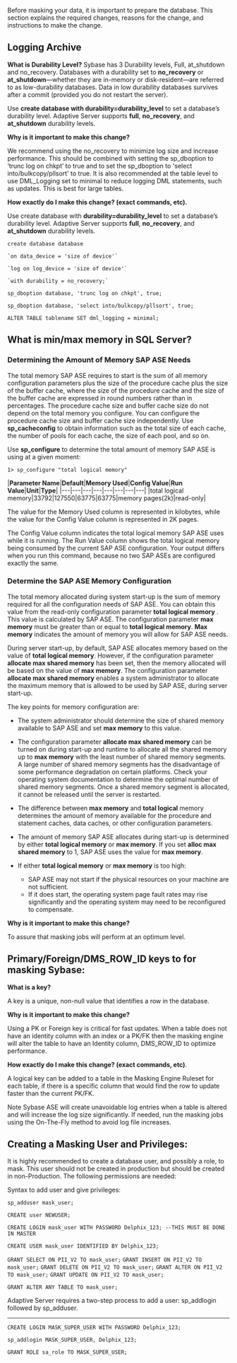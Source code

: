 Before masking your data, it is important to prepare the database. This section
explains the required changes, reasons for the change, and instructions to make
the change.

## Logging Archive

**What is Durability Level?** 
Sybase has 3 Durability levels, Full, at_shutdown and no_recovery. Databases
with a durability set to **no_recovery** or **at_shutdown**—whether they are in-memory
or disk-resident—are referred to as low-durability databases. Data in low
durability databases survives after a commit (provided you do not restart the
server).

Use **create database with durability=durability_level** to set a database’s
durability level. Adaptive Server supports **full**, **no_recovery**, and
**at_shutdown** durability levels.

	
**Why is it important to make this change?** 

We recommend using the no_recovery to minimize log size and increase
performance. This should be combined with setting the sp_dboption to ‘trunc log
on chkpt’ to true and to set the sp_dboption to 'select into/bulkcopy/pllsort'
to true. It is also recommended at the table level to use DML_Logging set to
minimal to reduce logging DML statements, such as updates. This is best for
large tables.

**How exactly do I make this change? (exact commands, etc).**

Use create database with **durability=durability_level** to set a database’s
durability level. Adaptive Server supports **full**, **no_recovery**, and
**at_shutdown** durability levels.


`create database database`

	`on data_device = 'size of device'`
	
	`log on log_device = 'size of device'`
	
	`with durability = no_recovery;`

`sp_dboption database, 'trunc log on chkpt', true;`

`sp_dboption database, 'select into/bulkcopy/pllsort', true;`

`ALTER TABLE tablename SET dml_logging = minimal;`

##  What is min/max memory in SQL Server? 

### Determining the Amount of Memory SAP ASE Needs

The total memory SAP ASE requires to start is the sum of all memory
configuration parameters plus the size of the procedure cache plus the size of
the buffer cache, where the size of the procedure cache and the size of the
buffer cache are expressed in round numbers rather than in percentages.
The procedure cache size and buffer cache size do not depend on the total
memory you configure. You can configure the procedure cache size and buffer
cache size independently. Use **sp_cacheconfig** to obtain information such as the
total size of each cache, the number of pools for each cache, the size of each
pool, and so on.

Use **sp_configure** to determine the total amount of memory SAP ASE is using at a
given moment:

`1> sp_configure "total logical memory"`

|**Parameter Name**|**Default**|**Memory Used**|**Config Value**|**Run Value**|**Unit**|**Type**|
|---|---|---|---|---|---|---|---|
|total logical memory|33792|127550|63775|63775|memory pages(2k)|read-only|

The value for the Memory Used column is represented in kilobytes, while the
value for the Config Value column is represented in 2K pages.

The Config Value column indicates the total logical memory SAP ASE uses while it
is running. The Run Value column shows the total logical memory being consumed
by the current SAP ASE configuration. Your output differs when you run this
command, because no two SAP ASEs are configured exactly the same.

### Determine the SAP ASE Memory Configuration

The total memory allocated during system start-up is the sum of memory required
for all the configuration needs of SAP ASE. You can obtain this value from the 
read-only configuration parameter **total logical memory**
.
This value is calculated by SAP ASE. The configuration parameter **max memory** must
be greater than or equal to **total logical memory**. **Max memory** indicates
the amount of memory you will allow for SAP ASE needs.

During server start-up, by default, SAP ASE allocates memory based on the value
of **total logical memory**. However, if the configuration parameter **allocate
max shared memory** has been set, then the memory allocated will be based on 
the value of **max memory**. The configuration parameter **allocate max shared 
memory** enables a system administrator to allocate the maximum memory that is
allowed to be used by SAP ASE, during server start-up.

The key points for memory configuration are:

 - The system administrator should determine the size of shared memory available
   to SAP ASE and set **max memory** to this value.

 - The configuration parameter **allocate max shared memory** can be turned on 
   during start-up and runtime to allocate all the shared memory up to **max
   memory** with the least number of shared memory segments. A large number of
   shared memory segments has the disadvantage of some performance degradation
   on certain platforms. Check your operating system documentation to determine
   the optimal number of shared memory segments. Once a shared memory segment is
   allocated, it cannot be released until the server is restarted.

 - The difference between **max memory** and **total logical** memory determines the
   amount of memory available for the procedure and statement caches, data
   caches, or other configuration parameters.

 - The amount of memory SAP ASE allocates during start-up is determined by
   either **total logical memory** or **max memory**. If you set **alloc max**
   **shared memory**  to 1, SAP ASE uses the value for **max memory**.

 - If either **total logical memory** or **max memory** is too high:
    - SAP ASE may not start if the physical resources on your machine are not
      sufficient.
    - If it does start, the operating system page fault rates may rise
      significantly and the operating system may need to be reconfigured to
      compensate.

**Why is it important to make this change?**

To assure that masking jobs will perform at an optimum level.  

## Primary/Foreign/DMS_ROW_ID keys to for masking Sybase:

**What is a key?**

A key is a unique, non-null value that identifies a row in the database.  

**Why is it important to make this change?** 

Using a PK or Foreign key is critical for fast updates. When a table does not
have an identity column with an index or a PK/FK then the masking engine will
alter the table to have an Identity column, DMS_ROW_ID to optimize performance.

**How exactly do I make this change? (exact commands, etc)**. 

A logical key can be added to a table in the Masking Engine Ruleset for each
table, if there is a specific column that would find the row to update faster
than the current PK/FK.

Note Sybase ASE will create unavoidable log entries when a table is altered 
and will increase the log size significantly. If needed, run the masking jobs
using the On-The-Fly method to avoid log file increases.

## Creating a Masking User and Privileges:

It is highly recommended to create a database user, and possibly a role, to
mask. This user should not be created in production but should be created in
non-Production. The following permissions are needed:

Syntax to add user and give privileges:

`sp_adduser mask_user;` 

`CREATE user NEWUSER;`

`CREATE LOGIN mask_user WITH PASSWORD Delphix_123; --THIS MUST BE DONE IN MASTER`

`CREATE USER mask_user IDENTIFIED BY Delphix_123;`

`GRANT SELECT ON PII_V2 TO mask_user;`
`GRANT INSERT ON PII_V2 TO mask_user;`
`GRANT DELETE ON PII_V2 TO mask_user;`
`GRANT ALTER ON PII_V2 TO mask_user;`
`GRANT UPDATE ON PII_V2 TO mask_user;`

`GRANT ALTER ANY TABLE TO mask_user;`

Adaptive Server requires a two-step process to add a user: sp_addlogin followed
by sp_adduser.

----------------------------------------------------------

`CREATE LOGIN MASK_SUPER_USER WITH PASSWORD Delphix_123;`

`sp_addlogin MASK_SUPER_USER, Delphix_123;`

`GRANT ROLE sa_role TO MASK_SUPER_USER;`


